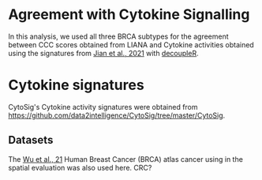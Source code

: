 # Agreement with Cytokine Signalling

In this analysis, we used all three BRCA subtypes for the agreement between CCC scores obtained from LIANA and Cytokine activities obtained
using the signatures from [Jian et al., 2021](https://www.nature.com/articles/s41592-021-01274-5) with [decoupleR](https://github.com/saezlab/decoupleR).

# Cytokine signatures
CytoSig's Cytokine activity signatures were obtained from https://github.com/data2intelligence/CytoSig/tree/master/CytoSig.

## Datasets
The [Wu et al., 21](https://www.nature.com/articles/s41588-021-00911-1) Human Breast Cancer (BRCA) atlas cancer using in the spatial evaluation was also used here.
CRC?
